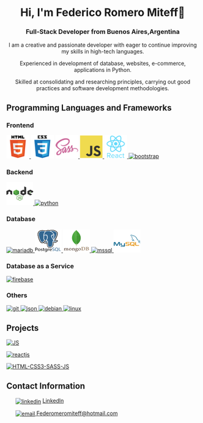 <h1 align="center">Hi, I'm  Federico Romero Miteff👋 </h1>
<h3 align="center">Full-Stack Developer from Buenos Aires,Argentina</h3>

<p align="center">I am a creative and passionate developer with eager to continue improving my skills in high-tech languages.</p>
<p align="center">Experienced in development of database, websites, e-commerce, applications in Python.</p>
<p align="center">Skilled at consolidating and researching principles, carrying out good practices and software development methodologies.</p>

<h2 align="left">Programming Languages and Frameworks</h2>

<h3 align="left">Frontend</h3>
        <p align="left">
            <a href="https://www.w3.org/html/" target="_blank" rel="noreferrer">
                <img
                    src="https://raw.githubusercontent.com/devicons/devicon/master/icons/html5/html5-original-wordmark.svg"
                    alt="html5"
                    width="60"
                    height="60"
                />
            </a>
            <a href="https://www.w3schools.com/css/" target="_blank" rel="noreferrer">
                <img
                    src="https://raw.githubusercontent.com/devicons/devicon/master/icons/css3/css3-original-wordmark.svg"
                    alt="css3"
                    width="60"
                    height="60"
            /></a>
                <a href="https://sass-lang.com" target="_blank" rel="noreferrer">
                <img
                    src="https://raw.githubusercontent.com/devicons/devicon/master/icons/sass/sass-original.svg"
                    alt="sass"
                    width="60"
                    height="60"
                />
            </a>
            <a href="https://developer.mozilla.org/en-US/docs/Web/JavaScript" target="_blank" rel="noreferrer">
                <img
                    src="https://raw.githubusercontent.com/devicons/devicon/master/icons/javascript/javascript-original.svg"
                    alt="javascript"
                    width="60"
                    height="60"
                />
            </a>
            <a href="https://reactjs.org/" target="_blank" rel="noreferrer">
                <img
                    src="https://raw.githubusercontent.com/devicons/devicon/master/icons/react/react-original-wordmark.svg"
                    alt="react"
                    width="60"
                    height="60"
                />
            </a>
                   <a href="https://getbootstrap.com/" target="_blank" rel="noreferrer">
                <img
                    src="https://www.vectorlogo.zone/logos/getbootstrap/getbootstrap-ar21.svg"
                    alt="bootstrap"
                    width="70"
                    height="60"
                />
            </a>
        </p>

<h3 align="left">Backend</h3>
        <p align="left">
            <a href="https://nodejs.org" target="_blank" rel="noreferrer">
                <img
                    src="https://raw.githubusercontent.com/devicons/devicon/master/icons/nodejs/nodejs-original-wordmark.svg"
                    alt="nodejs"
                    width="70"
                    height="60"
                />
            </a>
         <a href="https://www.python.org/" target="_blank" rel="noreferrer">
                <img
                    src="https://www.vectorlogo.zone/logos/python/python-vertical.svg"
                    alt="python"
                    width="50"
                    height="60"
                />
            </a>
<h3 align="left">Database</h3>
        <p align="left">
                <a href="https://mariadb.org/" target="_blank" rel="noreferrer">
                <img
                    src="https://www.vectorlogo.zone/logos/mariadb/mariadb-ar21.svg"
                    alt="mariadb"
                    width="70"
                    height="60"
                />
            </a>
            <a href="https://www.postgresql.org" target="_blank" rel="noreferrer">
                <img
                    src="https://raw.githubusercontent.com/devicons/devicon/master/icons/postgresql/postgresql-original-wordmark.svg"
                    alt="postgresql"
                    width="70"
                    height="60"
                />
            </a>
            <a href="https://www.mongodb.com/" target="_blank" rel="noreferrer">
                <img
                    src="https://raw.githubusercontent.com/devicons/devicon/master/icons/mongodb/mongodb-original-wordmark.svg"
                    alt="mongodb"
                    width="70"
                    height="60"
                />
            </a>
            <a href="https://www.microsoft.com/en-us/sql-server" target="_blank" rel="noreferrer">
                <img src="https://www.svgrepo.com/show/303229/microsoft-sql-server-logo.svg" alt="mssql" width="40" height="40" />
            </a>
            <a href="https://www.mysql.com/" target="_blank" rel="noreferrer">
                <img
                    src="https://raw.githubusercontent.com/devicons/devicon/master/icons/mysql/mysql-original-wordmark.svg"
                    alt="mysql"
                    width="70"
                    height="60"
                />
            </a>
        </p>
<h3 align="left">Database as a Service</h3>
        <p align="left">
            <a href="https://firebase.google.com/" target="_blank" rel="noreferrer">
                <img src="https://www.vectorlogo.zone/logos/firebase/firebase-icon.svg" alt="firebase" width="70" height="60" />
            </a>
        </p>

<h3 align="left">Others</h3>
        <p align="left">
            <a href="https://git-scm.com/" target="_blank" rel="noreferrer">
                <img src="https://www.vectorlogo.zone/logos/git-scm/git-scm-icon.svg" alt="git" width="70" height="60" />
            </a>
                   <a href="https://www.json.org/json-en.html" target="_blank" rel="noreferrer">
                <img src="https://www.vectorlogo.zone/logos/json/json-ar21.svg" alt="json" width="70" height="60" />
            </a>
                <a href="https://www.debian.org/index.es.html" target="_blank" rel="noreferrer">
                <img src="https://www.vectorlogo.zone/logos/debian/debian-ar21.svg" alt="debian" width="70" height="60" />
            </a>
                <a href="https://www.linux.org/" target="_blank" rel="noreferrer">
                <img src="https://www.vectorlogo.zone/logos/linux/linux-ar21.svg" alt="linux" width="70" height="60" />
            </a>
        </p>
        
<h2 align="left">Projects</h2>
 <p align="left">
        <a href="https://cotizaciondedivisasfrm.netlify.app/" target="_blank" rel="noreferrer"> 
                <img src='https://github.com/user-attachments/assets/5ae4a83b-cb58-475a-8c62-0efe6d83cde3' alt="JS" height="200" />
        </a>
 </p>
 <p align="left">
        <a href="https://maquinasvialesdanielromero.netlify.app/" target="_blank" rel="noreferrer"> 
                <img src='https://github.com/user-attachments/assets/42b60838-5a1d-47dc-aad0-ad66dd3236ab' alt="reactjs" height="200" />
        </a>
 </p>
  <p align="left">
        <a href="https://maquinasvialesdr.netlify.app/" target="_blank" rel="noreferrer"> 
                <img src='https://github.com/user-attachments/assets/70e5167f-37ea-4696-8590-39fec4a43fc0' alt="HTML-CSS3-SASS-JS" height="200" />
        </a>
 </p>
<h2 align="left">Contact Information</h2>
<ul>
        <p align="left">
<a href="https://linkedin.com/" target="blank"><img align="center" src="https://raw.githubusercontent.com/rahuldkjain/github-profile-readme-generator/master/src/images/icons/Social/linked-in-alt.svg" alt="linkedin" height="40" width="40" /></a> <a href="https://www.linkedin.com/in/federicoromeromiteff/">Linkedln</a>
</p>
<p align="left">
 <a href="https://www.outlook.com/" target="blank"><img align="center" src="https://upload.wikimedia.org/wikipedia/commons/d/df/Microsoft_Office_Outlook_%282018%E2%80%93present%29.svg" alt="email" height="40" width="40" /> <a href="https://outlook.com/">Federomeromiteff@hotmail.com</a>
                </p>

</ul>
